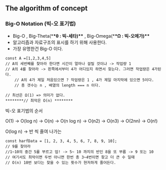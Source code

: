 ## The algorithm of concept

### Big-O Notation (빅-오 표기법)

- Big-O , Big-Theta(\***\*θ : 빅-세타)\*\*** , Big-Omega(\***\*Ω : 빅-오메가)\*\***
- 알고리즘과 자료구조의 표시를 하기 위해 사용한다.
- 가장 유명한건 Big-O 이다.

```tsx
const A =[1,2,3,4,5]
// A의 세번째를 찾아라 한다면 시간이 얼마나 걸릴 것이냐 -> 작업량 1
// A의 4를 찾아라 -> 왼쪽에서부터 4가 어디있지 하면서 찾는다. 그러면 작업량은 4가된다.
	// A의 4가 제일 처음있으면 ? 작업량은 1 , 4가 제일 마지막에 있으면 5이다.
	// 총 갯수는 n , 배열의 length === n 이다.

// 최선은 Ω(1) => 의미가 없다.
********// 최악은 O(n) ********
```

빅-오 표기법의 순서

O(1) → O(log n) → O(n) → O(n log n) → O(n2) → O(n3) → O(2nn) → O(n!)

O(log n) → 반 씩 줄여 나가는

```tsx
const harfData = [1, 2, 3, 4, 5, 6, 7, 8, 9, 10];
// 9를 찾아라
//1~10의 중간 5를 부르고 업! -> 5~ 10 까지의 반인 8을 또 부름 -> 9 또는 10
// 여기서도 최악이면 두번 아니면 한번 총 3~4번이면 찾고 더 큰 수 일때
// O(n) 10번 보다는 찾을 수 있는 횟수가 현저하게 줄어든다.
```
